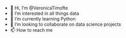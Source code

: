 - 👋 Hi, I’m @VeronicaTimofte
- 👀 I’m interested in all things data
- 🌱 I’m currently learning Python
- 💞️ I’m looking to collaborate on data science projects
- 📫 How to reach me 

<!---
VeronicaTimofte/VeronicaTimofte is a ✨ special ✨ repository because its `README.md` (this file) appears on your GitHub profile.
You can click the Preview link to take a look at your changes.
--->
